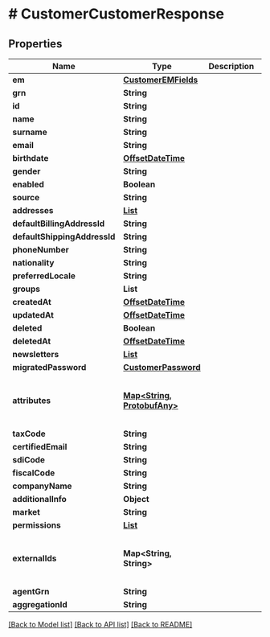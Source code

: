 # # CustomerCustomerResponse


## Properties 


Name | Type | Description | Notes
------------ | ------------- | ------------- | -------------
**em**| [**CustomerEMFields**](CustomerEMFields.md) |   | [optional]
**grn**| **String** |   | [optional]
**id**| **String** |   | [optional]
**name**| **String** |   | [optional]
**surname**| **String** |   | [optional]
**email**| **String** |   | [optional]
**birthdate**| [**OffsetDateTime**](OffsetDateTime.md) |   | [optional]
**gender**| **String** |   | [optional]
**enabled**| **Boolean** |   | [optional]
**source**| **String** |   | [optional]
**addresses**| [**List<CustomerAddressCustomerResponse>**](CustomerAddressCustomerResponse.md) |   | [optional]
**defaultBillingAddressId**| **String** |   | [optional]
**defaultShippingAddressId**| **String** |   | [optional]
**phoneNumber**| **String** |   | [optional]
**nationality**| **String** |   | [optional]
**preferredLocale**| **String** |   | [optional]
**groups**| **List<String>** |   | [optional]
**createdAt**| [**OffsetDateTime**](OffsetDateTime.md) |   | [optional]
**updatedAt**| [**OffsetDateTime**](OffsetDateTime.md) |   | [optional]
**deleted**| **Boolean** |   | [optional]
**deletedAt**| [**OffsetDateTime**](OffsetDateTime.md) |   | [optional]
**newsletters**| [**List<CustomerNewsletterResponse>**](CustomerNewsletterResponse.md) |   | [optional]
**migratedPassword**| [**CustomerPassword**](CustomerPassword.md) |   | [optional]
**attributes**| [**Map<String, ProtobufAny>**](ProtobufAny.md) |   | [optional] [default to new HashMap<>()]
**taxCode**| **String** |   | [optional]
**certifiedEmail**| **String** |   | [optional]
**sdiCode**| **String** |   | [optional]
**fiscalCode**| **String** |   | [optional]
**companyName**| **String** |   | [optional]
**additionalInfo**| **Object** |   | [optional]
**market**| **String** |   | [optional]
**permissions**| [**List<CustomerPermission>**](CustomerPermission.md) |   | [optional]
**externalIds**| **Map<String, String>** |   | [optional] [default to new HashMap<>()]
**agentGrn**| **String** |   | [optional]
**aggregationId**| **String** |   | [optional]


[[Back to Model list]](../../README.md#models) [[Back to API list]](../../README.md#endpoints) [[Back to README]](../../README.md)

